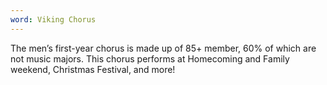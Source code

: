 ```yaml
---
word: Viking Chorus
---
```


The men’s first-year chorus is made up of 85+ member, 60% of which are not music majors. This chorus performs at Homecoming and Family weekend, Christmas Festival, and more!
